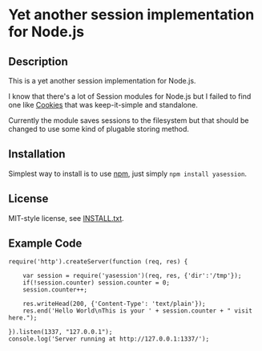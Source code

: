 
Yet another session implementation for Node.js
==============================================

Description
-----------

This is a yet another session implementation for Node.js.

I know that there's a lot of Session modules for Node.js but I failed to find 
one like [Cookies](https://github.com/jed/cookies/) that was keep-it-simple and 
standalone.

Currently the module saves sessions to the filesystem but that should be 
changed to use some kind of plugable storing method.

Installation
------------

Simplest way to install is to use [npm](http://npmjs.org/), just simply `npm install yasession`.

License
-------

MIT-style license, see [INSTALL.txt](http://github.com/jheusala/node-yasession/blob/master/LICENSE.txt).

Example Code
------------

	require('http').createServer(function (req, res) {
		
		var session = require('yasession')(req, res, {'dir':'/tmp'});
		if(!session.counter) session.counter = 0;
		session.counter++;
		
		res.writeHead(200, {'Content-Type': 'text/plain'});
		res.end('Hello World\nThis is your ' + session.counter + " visit here.");
		
	}).listen(1337, "127.0.0.1");
	console.log('Server running at http://127.0.0.1:1337/');
